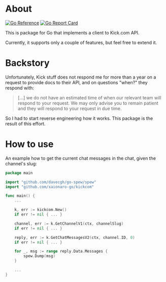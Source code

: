 # About

[![Go Reference](https://godoc.org/github.com/xaionaro-go/kickcom?status.svg)](https://godoc.org/github.com/xaionaro-go/kickcom)
[![Go Report Card](https://goreportcard.com/badge/github.com/xaionaro-go/kickcom?branch=main)](https://goreportcard.com/report/github.com/xaionaro-go/kickcom)

This is package for Go that implements a client to Kick.com API.

Currently, it supports only a couple of features, but feel free to extend it.

# Backstory

Unfortunately, Kick stuff does not respond me for more than a year on a request to provide docs to their API, and on questions "when?" they respond with:

> [...] we do not have an estimated time of when our relevant team will respond to your request. We may only advise you to remain patient and they will respond to your request in due time.

So I had to start reverse engineering how it works. This package is the result of this effort.

# How to use

An example how to get the current chat messages in the chat, given the channel's slug:
```go
package main

import "github.com/davecgh/go-spew/spew"
import "github.com/xaionaro-go/kickcom"

func main() {
    ...

	k, err := kickcom.New()
	if err != nil { ... }

	channel, err := k.GetChannelV1(ctx, channelSlug)
	if err != nil { ... }

	reply, err := k.GetChatMessagesV2(ctx, channel.ID, 0)
	if err != nil { ... }

	for _, msg := range reply.Data.Messages {
		spew.Dump(msg)
	}

    ...
}
```
